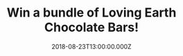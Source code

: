 ---
campaign-uuid: "c-57c01404-9063-4757-898a-babd077a7d47"
type: "Preview"
category: "Gifts"
date: "2018-08-23T13:00:00.000Z"
end-date: "2018-09-30T23:59:00.000Z"
disable-form: false
is_promoted: true
has_entry_page: true
title: "Win a bundle of Loving Earth Chocolate Bars!"
competition-description: "<p>At Loving Earth they make their chocolate from cacao\
  \ which has been grown by the Ashaninka community, in the remote forest at the source\
  \ of the Amazon River in Peru, working hard to make their products in the best way\
  \ possible!</p>\r\n<p>We are giving away a bundle of Loving Earth Chocolate Bars\
  \ to one of our lucky NME AAA members including their most popular flavours: Crunchy\
  \ Mint Dark Chocolate, Dark Chocolate, Hazelnut Mylk Chocolate… and many more!</p>\r\
  \n<p>If you love chocolate as much as we do, click below for a chance to win!</p>"
hero-header: "Win a bundle of Loving Earth Chocolate Bars!"
terms-confirmation: "N/A"
banner-img: "https://assets.expresslyapp.com/asset-635616c0-de95-4589-8add-a4aff8d63980.jpg"
logo-left-href: "http://lovingearth.com"
logo-left-image: "https://assets.expresslyapp.com/d76aa2d2-f7b2-4eb2-a4c0-e833c5e6bf04-thumb.png"
logo-left-title: "Loving Earth"
bg-image-hero: "https://assets.expresslyapp.com/asset-1e024619-4152-4a87-a728-8de4060db39f.jpg"
bg-image-first: "https://assets.expresslyapp.com/asset-bd1f2588-155b-421e-895a-72ab327120bc.jpg"
bg-image-second: "https://assets.expresslyapp.com/asset-92a20f59-9d3a-40c7-88ab-38f9777461c8.jpg"
bg-image-third: "https://assets.expresslyapp.com/asset-de715bf4-b35f-438b-8dad-e1503c8874b0.jpg"
section1-content: "<p>Loving Earth is an ethically driven chocolate company that believes\
  \ that Food is Sacred. They make healthy indulgences, in a way that’s good for the\
  \ planet that is our 100% plant-based chocolate, from cacao grown by the Ashaninka\
  \ community at the Amazon River in BBPeru, where the cacao bean originates.</p>\r\
  \n<p>They are “made from plants, wrapped in plants and sourced from the source”\
  \ – all of their chocolate bars are wrapped in a clear film that is 100% plant-based,\
  \ 100% compostable and made from renewable sources!</p>"
section2-content: "<p>Organic, no numbers or preservatives, only real whole food!</p>\
  \ \r\n<p>At Loving Earth they’re blessed with the best team in the world who ensure\
  \ that their organic fairly traded ingredients become the high-quality products\
  \ which end up in your hands</p>\r\n<p>With over a dozen countries represented,\
  \ they are truly an international ensemble!</p>"
section3-content: "<p>If you can't wait to try their amazing range of chocolates,\
  \ now you can! Enter the form below for a chance to win a bundle of Loving Earth\
  \ Chocolate Bars including: Crunchy Mint Dark Chocolate, Dark Chocolate, Hazelnut\
  \ Mylk Chocolate, Lemon Cheesecake Caramel Chocolate, Raspberry Cashew Mylk Chocolate,\
  \ Salted Caramel and 85% Dark Chocolate!</p>\r\n<p>Good luck!</p>"
entry-title: "Win a bundle of Loving Earth Chocolate Bars!"
entry-content: "Enter the draw to win a bundle of Loving Earth Chocolate Bars by completing\
  \ the form below before 23:59 on 23th of September 2018."
has-winner: false
prize-description: "A bundle of Loving Earth Chocolate Bars (8 bars):\r\nCrunchy Mint\
  \ Dark Chocolate, Dark Chocolate, Hazelnut Mylk Chocolate, Lemon Cheesecake Caramel\
  \ Chocolate, Raspberry Cashew Mylk Chocolate, Salted Caramel and 85% Dark Chocolate"
special-conditions: "Multiple entries are allowed up to one every day."
---
